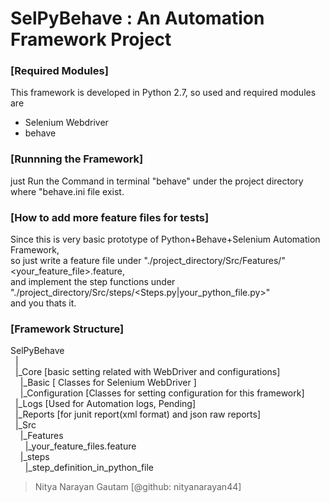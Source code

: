 # SelPyBehave : An Automation Framework Project

### [Required Modules]
This framework is developed in Python 2.7, so used and required modules are
- Selenium Webdriver
- behave

### [Runnning the Framework]<br/>
just Run the Command in terminal "behave" under the project directory where "behave.ini file exist.<br/>

### [How to add more feature files for tests]
Since this is very basic prototype of Python+Behave+Selenium Automation Framework, <br/>
so just write a feature file under "./project_directory/Src/Features/"<your_feature_file>.feature, <br/>
and implement the step functions under "./project_directory/Src/steps/<Steps.py|your_python_file.py>" <br/>
and you thats it.<br/>

### [Framework Structure]<br/>
SelPyBehave<br/>
&nbsp;&nbsp;|<br/>
&nbsp;&nbsp;|_Core [basic setting related with WebDriver and configurations] <br/>
&nbsp;&nbsp;&nbsp;&nbsp;|_Basic [ Classes for Selenium WebDriver ] <br/>
&nbsp;&nbsp;&nbsp;&nbsp;|_Configuration [Classes for setting configuration for this framework] <br/>
&nbsp;&nbsp;|_Logs [Used for Automation logs, Pending]<br/>
&nbsp;&nbsp;|_Reports [for junit report(xml format) and json raw reports] <br/>
&nbsp;&nbsp;|_Src<br/>
&nbsp;&nbsp;&nbsp;&nbsp;|_Features<br/>
&nbsp;&nbsp;&nbsp;&nbsp;&nbsp;&nbsp;|_your_feature_files.feature <br/>
&nbsp;&nbsp;&nbsp;&nbsp;|_steps<br/>
&nbsp;&nbsp;&nbsp;&nbsp;&nbsp;&nbsp;|_step_definition_in_python_file <br/>

> Nitya Narayan Gautam [@github: nityanarayan44]
